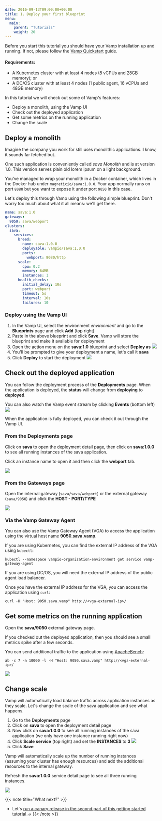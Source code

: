 ```yaml
---
date: 2016-09-13T09:00:00+00:00
title: 1. Deploy your first blueprint
menu:
  main:
    parent: "Tutorials"
    weight: 20
---
```


Before you start this tutorial you should have your Vamp installation up and running. If not, please follow the [Vamp Quickstart](/documentation/installation/v1.2.0/overview/#vamp-quickstart-installation) guide.

#### Requirements:

- A Kubernetes cluster with at least 4 nodes (8 vCPUs and 28GB memory); or
- A DC/OS cluster with at least 4 nodes (1 public agent, 16 vCPUs and 48GB memory)

In this tutorial we will check out some of Vamp's features:

- Deploy a monolith, using the Vamp UI
- Check out the deployed application
- Get some metrics on the running application
- Change the scale

## Deploy a monolith

Imagine the company you work for still uses monolithic applications. I know, it sounds far fetched but..

One such application is conveniently called _sava Monolith_ and is at version 1.0. This version serves plain old lorem ipsum on a light background.

You've managed to wrap your monolith in a Docker container, which lives in the Docker hub under `magneticio/sava:1.0.0`. Your app normally runs on port `8080` but you want to expose it under port `9050` in this case.

Let's deploy this through Vamp using the following simple blueprint. Don't worry too much about what it all means: we'll get there.

```yaml
name: sava:1.0
gateways:
  9050: sava/webport
clusters:
  sava:
    services:
      breed:
        name: sava:1.0.0
        deployable: vampio/sava:1.0.0
        ports:
          webport: 8080/http
      scale:
        cpu: 0.2
        memory: 64MB
        instances: 1
      health_checks:
        initial_delay: 10s
        port: webport
        timeout: 5s
        interval: 10s
        failures: 10
```

### Deploy using the Vamp UI

1. In the Vamp UI, select the environment _environment_ and go to the **Blueprints** page and click **Add** (top right)
2. Paste in the above blueprint and click **Save**. Vamp will store the blueprint and make it available for deployment
3. Open the action menu on the **sava:1.0** blueprint and select **Deploy as**
   ![](/images/screens/v120/tut1/vampee-environment-blueprints-sava10-deployas.png)
4. You'll be prompted to give your deployment a name, let's call it **sava**
5. Click **Deploy** to start the deployment
   ![](/images/screens/v120/tut1/vampee-environment-deployments-sava.png)

## Check out the deployed application

You can follow the deployment process of the **Deployments** page. When the application is deployed, the **status** will change from **deploying** to **deployed**.

You can also watch the Vamp event stream by clicking **Events** (bottom left)
![](/images/screens/v120/tut1/vampee-environment-deployments-sava-deployed-events.png)

When the application is fully deployed, you can check it out through the Vamp UI.

### From the Deployments page

Click on **sava** to open the deployment detail page, then click on **sava:1.0.0** to see all running instances of the sava application.

Click an instance name to open it and then click the **webport** tab.

![](/images/screens/v120/tut1/vampee-environment-deployments-sava-instance-mono10.png)

### From the Gateways page

Open the internal gateway (`sava/sava/webport`) or the external gateway (`sava/9050`) and click the **HOST - PORT/TYPE**

![](/images/screens/v120/tut1/vampee-environment-gateways-sava-internal-mono10.png)

### Via the Vamp Gateway Agent

You can also use the Vamp Gateway Agent (VGA) to access the application using the virtual host name **9050.sava.vamp**.

If you are using Kubernetes, you can find the external IP address of the VGA using `kubectl`:

```
kubectl --namespace vampio-organization-environment get service vamp-gateway-agent
```

If you are using DC/OS, you will need the external IP address of the public agent load balancer.

Once you have the external IP address for the VGA, you can access the application using `curl`:

```
curl -H "Host: 9050.sava.vamp" http://<vga-external-ip>/
```

## Get some metrics on the running application

Open the **sava/9050** external gateway page.

If you checked out the deployed application, then you should see a small metrics spike after a few seconds.

You can send additional traffic to the application using [ApacheBench](https://httpd.apache.org/docs/2.4/programs/ab.html):

```
ab -c 7 -n 10000 -l -H "Host: 9050.sava.vamp" http://<vga-external-ip>/
```

![](/images/screens/v120/tut1/vampee-environment-gateways-sava-external.png)

## Change scale

Vamp will automatically load balance traffic across application instances as they scale. Let's change the scale of the sava application and see what happens.

1. Go to the **Deployments** page
2. Click on **sava** to open the deployment detail page
3. Now click on **sava:1.0.0** to see all running instances of the sava application (we only have one instance running right now)
4. Click **Scale service** (top right) and set the **INSTANCES** to **3**
   ![](/images/screens/v120/tut1/vampee-environment-deployments-sava-instances-scale.png)
5. Click **Save**

Vamp will automatically scale up the number of running instances (assuming your cluster has enough resources) and add the additional resources to the internal gateway.

Refresh the **sava:1.0.0** service detail page to see all three running instances.

![](/images/screens/v120/tut1/vampee-environment-deployments-sava-instances-3.png)

{{< note title="What next?" >}}

- Let's [run a canary release in the second part of this getting started tutorial →](/documentation/tutorials/run-a-canary-release/)
  {{< /note >}}
